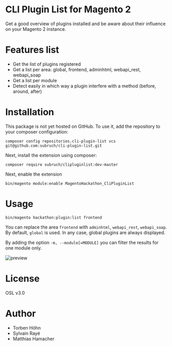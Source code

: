 # CLI Plugin List for Magento 2

Get a good overview of plugins installed and be aware about their influence on your Magento 2 instance.

# Features list
- Get the list of plugins registered
- Get a list per area: global, frontend, adminhtml, webapi_rest, webapi_soap
- Get a list per module
- Detect easily in which way a plugin interfere with a method (before, around, after)

# Installation
This package is not yet hosted on GitHub. To use it, add the repository to your composer configuration:

`composer config repositories.cli-plugin-list vcs git@github.com:subruch/cli-plugin-list.git`

Next, install the extension using composer:

`composer require subruch/clipluginlist:dev-master`

Next, enable the extension

`bin/magento module:enable MagentoHackathon_CliPluginList`

# Usage

`bin/magento hackathon:plugin:list frontend`

You can replace the area `frontend` with `adminhtml`, `webapi_rest`, `webapi_soap`.
By default, `global` is used. In any case, global plugins are always displayed.

By adding the option `-m, --module[=MODULE]` you can filter the results for one module only.

![preview](./doc/preview.png)

# License

OSL v3.0

# Author

- Torben Höhn
- Sylvain Rayé
- Matthias Hamacher
